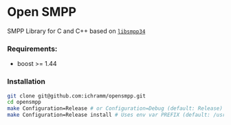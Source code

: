# Open SMPP
SMPP Library for C and C++ based on [`libsmpp34`](http://c-open-smpp-34.sourceforge.net/)

### Requirements:

* boost >= 1.44

### Installation

```sh
git clone git@github.com:ichramm/opensmpp.git
cd opensmpp
make Configuration=Release # or Configuration=Debug (default: Release)
make Configuration=Release install # Uses env var PREFIX (default: /usr/local)
```

